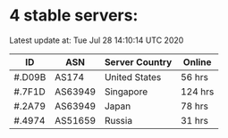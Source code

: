 # 4 stable servers:

Latest update at: Tue Jul 28 14:10:14 UTC 2020

| ID | ASN | Server Country | Online |
| -- | --- | -------------- | ------ |
| #.D09B | AS174 | United States | 56 hrs |
| #.7F1D | AS63949 | Singapore | 124 hrs |
| #.2A79 | AS63949 | Japan | 78 hrs |
| #.4974 | AS51659 | Russia | 31 hrs |

